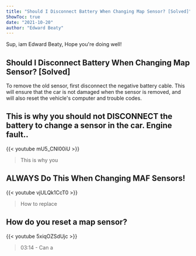 ```yaml
---
title: "Should I Disconnect Battery When Changing Map Sensor? [Solved]"
ShowToc: true 
date: "2021-10-20"
author: "Edward Beaty" 
---
```


Sup, iam Edward Beaty, Hope you're doing well!
## Should I Disconnect Battery When Changing Map Sensor? [Solved]
To remove the old sensor, first disconnect the negative battery cable. This will ensure that the car is not damaged when the sensor is removed, and will also reset the vehicle's computer and trouble codes.

## This is why you should not DISCONNECT the battery to change a sensor in the car. Engine fault..
{{< youtube mU5_CNI00iU >}}
>This is why you 

## ALWAYS Do This When Changing MAF Sensors!
{{< youtube vjULQk1CcT0 >}}
>How to replace

## How do you reset a map sensor?
{{< youtube 5xiqOZSdUjc >}}
>03:14 - Can a 

